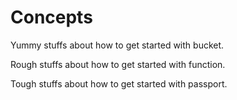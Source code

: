 # Concepts

<doc-cards>
    <doc-card title="Bucket" href="/docs/concept/bucket" image="/assets/artboard/bucket.svg">
        <p>Yummy stuffs about how to get started with bucket.</p>
    </doc-card>
    <doc-card title="Function" href="/docs/concept/function" image="/assets/artboard/functions.svg">
        <p>Rough stuffs about how to get started with function.</p>
    </doc-card>
    <doc-card title="Passport" href="/docs/concept/passport" image="/assets/artboard/policy.svg">
        <p>Tough stuffs about how to get started with passport.</p>
    </doc-card>
</doc-cards>
